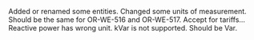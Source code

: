 Added or renamed some entities.
Changed some units of measurement.
Should be the same for OR-WE-516 and OR-WE-517.
Accept for tariffs...
Reactive power has wrong unit. kVar is not supported. Should be Var.
